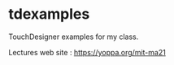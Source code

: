# tdexamples

TouchDesigner examples for my class.

Lectures web site :  https://yoppa.org/mit-ma21


